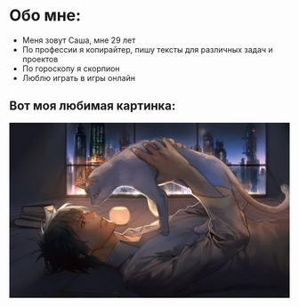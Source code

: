 # Обо мне:

* Меня зовут Саша, мне 29 лет
* По профессии я копирайтер, пишу тексты для различных задач и проектов
* По гороскопу я скорпион
* Люблю играть в игры онлайн

## Вот моя любимая картинка:

![любимая картинка](/img/anime.jpg)